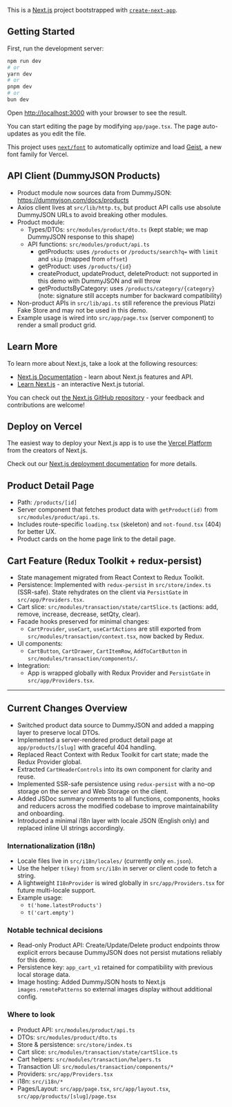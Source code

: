 This is a [Next.js](https://nextjs.org) project bootstrapped with [`create-next-app`](https://nextjs.org/docs/app/api-reference/cli/create-next-app).

## Getting Started

First, run the development server:

```bash
npm run dev
# or
yarn dev
# or
pnpm dev
# or
bun dev
```

Open [http://localhost:3000](http://localhost:3000) with your browser to see the result.

You can start editing the page by modifying `app/page.tsx`. The page auto-updates as you edit the file.

This project uses [`next/font`](https://nextjs.org/docs/app/building-your-application/optimizing/fonts) to automatically optimize and load [Geist](https://vercel.com/font), a new font family for Vercel.

## API Client (DummyJSON Products)

- Product module now sources data from DummyJSON: https://dummyjson.com/docs/products
- Axios client lives at `src/lib/http.ts`, but product API calls use absolute DummyJSON URLs to avoid breaking other modules.
- Product module:
  - Types/DTOs: `src/modules/product/dto.ts` (kept stable; we map DummyJSON response to this shape)
  - API functions: `src/modules/product/api.ts`
    - getProducts: uses `/products` or `/products/search?q=` with `limit` and `skip` (mapped from `offset`)
    - getProduct: uses `/products/{id}`
    - createProduct, updateProduct, deleteProduct: not supported in this demo with DummyJSON and will throw
    - getProductsByCategory: uses `/products/category/{category}` (note: signature still accepts number for backward compatibility)
- Non-product APIs in `src/lib/api.ts` still reference the previous Platzi Fake Store and may not be used in this demo.
- Example usage is wired into `src/app/page.tsx` (server component) to render a small product grid.

## Learn More

To learn more about Next.js, take a look at the following resources:

- [Next.js Documentation](https://nextjs.org/docs) - learn about Next.js features and API.
- [Learn Next.js](https://nextjs.org/learn) - an interactive Next.js tutorial.

You can check out [the Next.js GitHub repository](https://github.com/vercel/next.js) - your feedback and contributions are welcome!

## Deploy on Vercel

The easiest way to deploy your Next.js app is to use the [Vercel Platform](https://vercel.com/new?utm_medium=default-template&filter=next.js&utm_source=create-next-app&utm_campaign=create-next-app-readme) from the creators of Next.js.

Check out our [Next.js deployment documentation](https://nextjs.org/docs/app/building-your-application/deploying) for more details.


## Product Detail Page

- Path: `/products/[id]`
- Server component that fetches product data with `getProduct(id)` from `src/modules/product/api.ts`.
- Includes route-specific `loading.tsx` (skeleton) and `not-found.tsx` (404) for better UX.
- Product cards on the home page link to the detail page.

## Cart Feature (Redux Toolkit + redux-persist)

- State management migrated from React Context to Redux Toolkit.
- Persistence: Implemented with `redux-persist` in `src/store/index.ts` (SSR-safe). State rehydrates on the client via `PersistGate` in `src/app/Providers.tsx`.
- Cart slice: `src/modules/transaction/state/cartSlice.ts` (actions: add, remove, increase, decrease, setQty, clear).
- Facade hooks preserved for minimal changes:
  - `CartProvider`, `useCart`, `useCartActions` are still exported from `src/modules/transaction/context.tsx`, now backed by Redux.
- UI components:
  - `CartButton`, `CartDrawer`, `CartItemRow`, `AddToCartButton` in `src/modules/transaction/components/`.
- Integration:
  - App is wrapped globally with Redux Provider and `PersistGate` in `src/app/Providers.tsx`.

---

## Current Changes Overview

- Switched product data source to DummyJSON and added a mapping layer to preserve local DTOs.
- Implemented a server-rendered product detail page at `app/products/[slug]` with graceful 404 handling.
- Replaced React Context with Redux Toolkit for cart state; made the Redux Provider global.
- Extracted `CartHeaderControls` into its own component for clarity and reuse.
- Implemented SSR-safe persistence using `redux-persist` with a no-op storage on the server and Web Storage on the client.
- Added JSDoc summary comments to all functions, components, hooks and reducers across the modified codebase to improve maintainability and onboarding.
- Introduced a minimal i18n layer with locale JSON (English only) and replaced inline UI strings accordingly.

### Internationalization (i18n)
- Locale files live in `src/i18n/locales/` (currently only `en.json`).
- Use the helper `t(key)` from `src/i18n` in server or client code to fetch a string.
- A lightweight `I18nProvider` is wired globally in `src/app/Providers.tsx` for future multi-locale support.
- Example usage:
  - `t('home.latestProducts')`
  - `t('cart.empty')`

### Notable technical decisions
- Read-only Product API: Create/Update/Delete product endpoints throw explicit errors because DummyJSON does not persist mutations reliably for this demo.
- Persistence key: `app_cart_v1` retained for compatibility with previous local storage data.
- Image hosting: Added DummyJSON hosts to Next.js `images.remotePatterns` so external images display without additional config.

### Where to look
- Product API: `src/modules/product/api.ts`
- DTOs: `src/modules/product/dto.ts`
- Store & persistence: `src/store/index.ts`
- Cart slice: `src/modules/transaction/state/cartSlice.ts`
- Cart helpers: `src/modules/transaction/helpers.ts`
- Transaction UI: `src/modules/transaction/components/*`
- Providers: `src/app/Providers.tsx`
- i18n: `src/i18n/*`
- Pages/Layout: `src/app/page.tsx`, `src/app/layout.tsx`, `src/app/products/[slug]/page.tsx`

